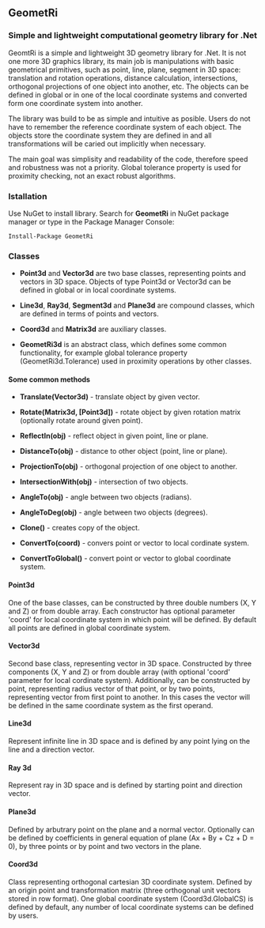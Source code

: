 ## GeometRi
### Simple and lightweight computational geometry library for .Net

GeomtRi is a simple and lightweight 3D geometry library for .Net.
It is not one more 3D graphics library, its main job is manipulations with basic
geometrical primitives, such as point, line, plane, segment in 3D space:
translation and rotation operations, distance calculation, intersections,
orthogonal projections of one object into another, etc. The objects can be defined
in global or in one of the local coordinate systems and converted form one coordinate
system into another.

The library was build to be as simple and intuitive as posible. Users do not have to remember the reference coordinate
system of each object. The objects store the coordinate system they are defined in and all transformations
will be caried out implicitly when necessary.  

The main goal was simplisity and readability of the code, therefore speed and robustness was not a priority.
Global tolerance property is used for proximity checking, not an exact robust algorithms.

### Istallation
Use NuGet to install library. Search for __GeometRi__ in NuGet package manager or type in the Package Manager Console:
```
Install-Package GeometRi
```

### Classes

* __Point3d__ and __Vector3d__ are two base classes, representing points and vectors in 3D space.
Objects of type Point3d or Vector3d can be defined in global or in local coordinate systems.

* __Line3d__, __Ray3d__, __Segment3d__ and __Plane3d__ are compound classes, which are defined in terms of points and vectors.

* __Coord3d__ and __Matrix3d__ are auxiliary classes.

* __GeometRi3d__ is an abstract class, which defines some common functionality, for example global tolerance property (GeometRi3d.Tolerance)
used in proximity operations by other classes.

#### Some common methods

* __Translate(Vector3d)__ - translate object by given vector.

* __Rotate(Matrix3d, [Point3d])__ - rotate object by given rotation matrix (optionally rotate around given point).

* __ReflectIn(obj)__ - reflect object in given point, line or plane.

* __DistanceTo(obj)__ - distance to other object (point, line or plane).

* __ProjectionTo(obj)__ - orthogonal projection of one object to another.

* __IntersectionWith(obj)__ - intersection of two objects.

* __AngleTo(obj)__ - angle between two objects (radians).

* __AngleToDeg(obj)__ - angle between two objects (degrees).

* __Clone()__ - creates copy of the object.

* __ConvertTo(coord)__ - convers point or vector to local cordinate system.

* __ConvertToGlobal()__ - convert point or vector to global coordinate system.

#### Point3d

One of the base classes, can be constructed by three double numbers (X, Y and Z) or from double array.
Each constructor has optional parameter 'coord' for local coordinate system in which point will be defined.
By default all points are defined in global coordinate system.

#### Vector3d

Second base class, representing vector in 3D space. Constructed by three components (X, Y and Z) or from double array
(with optional 'coord' parameter for local cordinate system). Additionally, can be constructed by point,
representing radius vector of that point, or by two points, representing vector from first point to another. In this cases
the vector will be defined in the same coordinate system as the first operand.

#### Line3d 

Represent infinite line  in 3D space and is defined by any point lying on the line and a direction vector.

#### Ray 3d

Represent ray in 3D space and is defined by starting point and direction vector.

#### Plane3d

Defined by arbutrary point on the plane and a normal vector. 
Optionally can be defined by coefficients in general equation of plane (Ax + By + Cz + D = 0), by three points
or by point and two vectors in the plane.

#### Coord3d

Class representing orthogonal cartesian 3D coordinate system. Defined by an origin point and transformation matrix
(three orthogonal unit vectors stored in row format). One global coordinate system (Coord3d.GlobalCS) is defined by default,
any number of local coordinate systems can be defined by users.